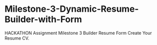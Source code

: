 # Milestone-3-Dynamic-Resume-Builder-with-Form
HACKATHON Assignment Milestone 3 Builder Resume Form Create Your Resume CV.
